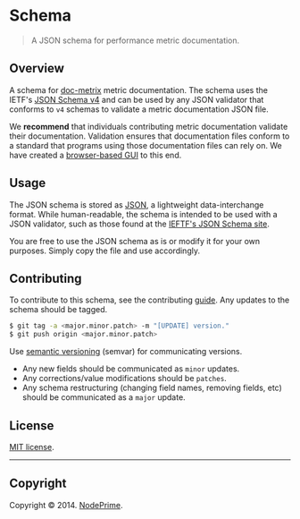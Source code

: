 Schema
======

> A JSON schema for performance metric documentation.


## Overview

A schema for [doc-metrix](https://github.com/doc-metrix/) metric documentation. The schema uses the IETF's [JSON Schema v4](http://json-schema.org/latest/json-schema-core.html) and can be used by any JSON validator that conforms to `v4` schemas to validate a metric documentation JSON file.

We __recommend__ that individuals contributing metric documentation validate their documentation. Validation ensures that documentation files conform to a standard that programs using those documentation files can rely on. We have created a [browser-based GUI](http://doc-metrix.github.io/schema/) to this end.


## Usage

The JSON schema is stored as [JSON](http://json.org/), a lightweight data-interchange format. While human-readable, the schema is intended to be used with a JSON validator, such as those found at the [IEFTF's JSON Schema site](http://json-schema.org/implementations.html).

You are free to use the JSON schema as is or modify it for your own purposes. Simply copy the file and use accordingly.


## Contributing

To contribute to this schema, see the contributing [guide](https://github.com/doc-metrix/contributing). Any updates to the schema should be tagged.

``` bash
$ git tag -a <major.minor.patch> -m "[UPDATE] version."
$ git push origin <major.minor.patch>
```

Use [semantic versioning](http://semver.org/) (semvar) for communicating versions.

*	Any new fields should be communicated as `minor` updates.
*	Any corrections/value modifications should be `patches`.
* 	Any schema restructuring (changing field names, removing fields, etc) should be communicated as a `major` update.



## License

[MIT license](http://opensource.org/licenses/MIT). 


---
## Copyright

Copyright &copy; 2014. [NodePrime](http://nodeprime.com).
